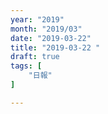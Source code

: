 ```yaml
---
year: "2019"
month: "2019/03"
date: "2019-03-22"
title: "2019-03-22 "
draft: true
tags: [
    "日報"
]

---
```



